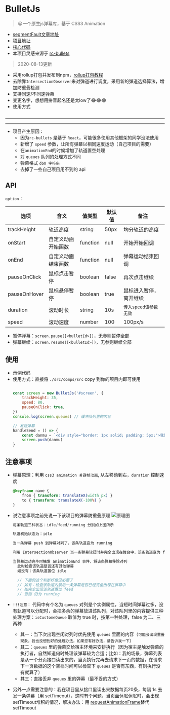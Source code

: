 # BulletJs
> 😀一个原生js弹幕库，基于 CSS3 Animation
- [segmentFault文章地址](https://segmentfault.com/a/1190000021719074) 
- [项目地址](https://github.com/hugeorange/BulletJs) 
- [核心代码](https://github.com/hugeorange/BulletJs/blob/master/src/comps/core.js)
- 本项目灵感来源于 [rc-bullets](https://github.com/zerosoul/rc-bullets)

> 2020-08-13更新
- 采用rollup打包并发布到npm，[rollup打包教程](https://chenshenhai.github.io/rollupjs-note/note/chapter03/01.html)
- 去除靠`IntersectionObserver`来对弹道进行调度，采用新的弹道选择算法，增加防重叠检测
- 支持同速/不同速弹幕
- 变更名字，想想用拼音起名还是太low了😂😂😂
- 使用方式
```

```
---
---

- 项目产生原因：
  - 因为`rc-bullets` 是基于 `React`，可能很多使用其他框架的同学没法使用
  - 新增了 `speed` 参数，让所有弹幕以相同速度运动（自己项目的需要）
  - 在`animationEnd`的时候增加了轨道置空处理
  - 对 `queues` 队列的处理方式不同
  - 弹幕格式 `dom 字符串`
  - 去掉了一些自己项目用不到的 api

## API

`option`：

| 选项           | 含义               | 值类型        | 默认值      | 备注 |
| -------------- | ------------------ | ------------- | ----------- | -------------------------- |
| trackHeight    | 轨道高度           | string        | 50px        | 均分轨道的高度  |
| onStart        | 自定义动画开始函数 | function      | null        | 开始开始回调 |
| onEnd          | 自定义动画结束函数 | function      | null        | 弹幕运动结束回调 |
| pauseOnClick   | 鼠标点击暂停       | boolean       | false       | 再次点击继续        |
| pauseOnHover   | 鼠标悬停暂停       | boolean       | true        | 鼠标进入暂停，离开继续    |
| duration       | 滚动时长           | string        | 10s          | `传入speed该参数无效`|
| speed          | 滚动速度           | number        | 100          | 100px/s | null    |


- 暂停弹幕：`screen.pause([<bulletId>])`，无参则暂停全部
- 弹幕继续：`screen.resume([<bulletId>])`，无参则继续全部


## 使用
- [示例代码](https://github.com/hugeorange/BulletJs/blob/master/src/index.html)
- 使用方式：直接将 `./src/comps/src` copy 到你的项目内即可使用
    ```js

    const screen = new BulletJs('#screen', {
        trackHeight: 35,
        speed: 80,
        pauseOnClick: true,
    })
    console.log(screen.queues) // 缓冲队列里的内容

    // 发送弹幕
    handleSend = () => {
        const danmu = `<div style="border: 1px solid; padding: 5px;">我是一条弹幕哈哈哈😝</div>`
        screen.push(danmu)
    }

    ```

## 注意事项
- 弹幕原理：利用 `css3 animation 关键帧动画`, 从左移动到右，`duration` 控制速度
    ```css
    @keyframe name {
        from { transform: translateX(width px) }
        to { transform: translateX(-100%) }
    }
    ```
- 说注意事项之前先说一下该项目的弹幕防重叠原理
  ![原理图](https://raw.githubusercontent.com/hugeorange/danmujs/master/src/image/screen.png)
  ```js
  每条轨道三种状态：idle/feed/running 分别如上图所示

  轨道初始状态为：idle

  当一条弹幕 push 到弹幕对列了，该条轨道变为 running

  利用 IntersectionObserver 当一条弹幕较短时并完全出现在舞台中，该条轨道变为 feed

  当弹幕运动完毕时触发 animationEnd 事件，将该条弹幕移除对列
    此时检查该轨道是否还有其他弹幕
    如没有：该条轨道置位 idle

    // 下面的这个判断好像没必要了
    // 如有：检查该轨道内最后一条弹幕是否已经完全出现在屏幕中
    // 如完全出现该轨道置位 feed
    // 否则 仍为 running
  ```

- `!!!注意：` 代码中有个名为 `queues` 对列是个实例属性，当短时间弹幕过多，没有轨道可以分配时，会把多余的弹幕放进该队列，对该队列里的内容提供三种处理方案：`isCustomeQueue` 取值为 true 时，按第一种处理，false 为二、三两种
  - 其一：当下次出现空闲对列时优先使用 `queues` 里面的内容（`可能会出现重叠现象，我也没想到好的处理办法，如果您有好办法，请告诉我一下`）
  - 其二：`queues` 里的弹幕交给宿主环境来安排执行（因为宿主是触发弹幕的执行者，自然知道何时处理该弹幕较为合适；比如：我的场景，弹幕列表是从一个分页接口读出来的，当页执行完再去请求下一页的数据，在请求下一页数据的这个空档时间可以检查下 `queues` 是否有东西，有则执行没有就算了）
  - 其三：直接丢弃 `queues` 里的弹幕（最不妥的方式）

- 另外一点需要注意的：我在项目里从接口里读出来数据每页20条，每隔 1s 去发一条弹幕（用 setTimeout），这时有个问题，当页面休眠休眠时，会出现setTimeout堆积的情况，解决办法：用 [requestAnimationFrame](https://zhuanlan.zhihu.com/p/34868095)替代 setTimeout
